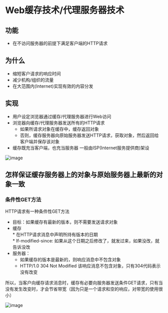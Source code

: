 # Web缓存技术/代理服务器技术  

## 功能  
* 在不访问服务器的前提下满足客户端的HTTP请求  

## 为什么  
* 缩短客户请求的响应时间  
* 减少机构/组织的流量  
* 在大范围内(Internet)实现有效的内容分发  


## 实现  

* 用户设定浏览器通过缓存/代理服务器进行Web访问  
* 浏览器向缓存/代理服务器发送所有的HTTP请求  
    * 如果所请求对象在缓存中，缓存返回对象  
    * 否则，缓存服务器向原始服务器发送HTTP请求，获取对象，然后返回给客户端并保存该对象  
* 缓存既充当客户端，也充当服务器  一般由ISP(Internet服务提供商)架设

![image](https://user-images.githubusercontent.com/58176267/156169563-6d9a99cd-aaaf-4e82-b86a-a1e2dad7dfb1.png)

 
##  怎样保证缓存服务器上的对象与原始服务器上最新的对象一致 

### 条件性GET方法  

HTTP请求有一种条件性GET方法  

* 目标：如果缓存有最新的版本，则不需要发送请求对象  
* 缓存  
      * 在HTTP请求消息中声明所持有版本的日期  
      * If-modified-since: <date>    如果从这个日期之后修改了，就发过来，如果没改，就告诉没改 
* 服务器：
   * 如果缓存的版本是最新的，则响应消息中不包含对象  
   * HTTP/1.0 304 Not Modified  该响应消息不包含对象，只有304代码表示没有改变  
   
 所以，当客户向缓存请求消息时，缓存有必要向服务器发送条件GET请求，只有当没有发生改变时，才会节省带宽（因为只是一个请求和空的响应，对带宽的使用很小）  
   
 
![image](https://user-images.githubusercontent.com/58176267/156172484-d31102be-435d-4567-a383-0e4ce35c302e.png)


